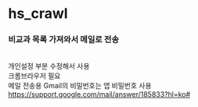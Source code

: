# hs_crawl

### 비교과 목록 가져와서 메일로 전송
<br>개인설정 부분 수정해서 사용
<br>크롬브라우저 필요
<br>메일 전송용 Gmail의 비밀번호는 앱 비밀번호 사용
<br>https://support.google.com/mail/answer/185833?hl=ko#

